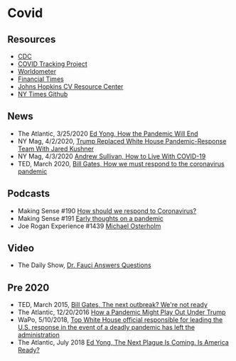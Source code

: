 # Covid

## Resources

- [CDC](https://www.cdc.gov/coronavirus/2019-ncov/index.html)
- [COVID Tracking Project](https://covidtracking.com/)
- [Worldometer](https://www.worldometers.info/coronavirus/)
- [Financial Times](https://www.ft.com/coronavirus-latest)
- [Johns Hopkins CV Resource Center](https://coronavirus.jhu.edu/)
- [NY Times Github](https://github.com/nytimes/covid-19-data)

## News

- The Atlantic, 3/25/2020 [Ed Yong, How the Pandemic Will End](https://www.theatlantic.com/health/archive/2020/03/how-will-coronavirus-end/608719/)
- NY Mag, 4/2/2020, [Trump Replaced White House Pandemic-Response Team With Jared Kushner](https://nymag.com/intelligencer/2020/04/trump-fired-pandemic-response-jared-kushner-coronavirus.html)
- NY Mag, 4/3/2020 [Andrew Sullivan, How to Live With COVID-19](https://nymag.com/intelligencer/2020/04/andrew-sullivan-how-to-live-with-the-coronavirus.html)
- TED, March 2020, [Bill Gates, How we must respond to the coronavirus pandemic](https://www.ted.com/talks/bill_gates_how_we_must_respond_to_the_coronavirus_pandemic)

## Podcasts

- Making Sense #190 [How should we respond to Coronavirus?](https://pca.st/ni3eruvn)
- Making Sense #191 [Early thoughts on a pandemic](https://pca.st/bf6w1oe6)
- Joe Rogan Experience #1439 [Michael Osterholm](https://pca.st/zswrawfv)

## Video

- The Daily Show, [Dr. Fauci Answers Questions](https://youtu.be/8A3jiM2FNR8)

## Pre 2020

- TED, March 2015, [Bill Gates, The next outbreak? We're not ready](https://www.ted.com/talks/bill_gates_the_next_outbreak_we_re_not_ready?language=en)
- The Atlantic, 12/20/2016 [How a Pandemic Might Play Out Under Trump](https://www.theatlantic.com/science/archive/2016/12/outbreaks-trump-disease-epidemic-ebola/511127/)
- WaPo, 5/10/2018, [Top White House official responsible for leading the U.S. response in the event of a deadly pandemic has left the administration](https://www.washingtonpost.com/news/to-your-health/wp/2018/05/10/top-white-house-official-in-charge-of-pandemic-response-exits-abruptly/)
- The Atlantic, July 2018 [Ed Yong, The Next Plague Is Coming. Is America Ready?](https://www.theatlantic.com/magazine/archive/2018/07/when-the-next-plague-hits/561734/)
